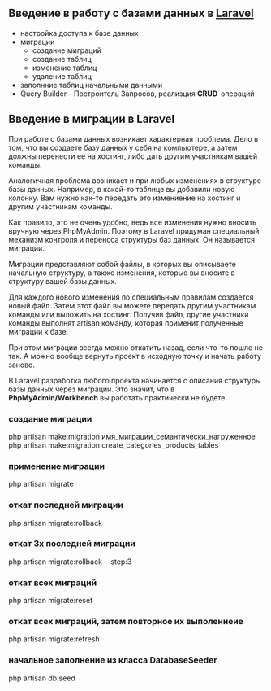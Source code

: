 ## Введение в работу с базами данных в <u>Laravel</u>
- настройка доступа к базе данных
- миграции
  - создание миграций
  - создание таблиц
  - изменение таблиц
  - удаление таблиц
- заполнние таблиц начальными данными
- Query Builder - Построитель Запросов, реализция **CRUD**-операций

## Введение в миграции в Laravel
При работе с базами данных возникает характерная проблема. Дело в том, что вы создаете базу 
данных у себя на компьютере, а затем должны перенести ее на хостинг, либо дать другим 
участникам вашей команды.

Аналогичная проблема возникает и при любых изменениях в структуре базы данных. Например, 
в какой-то таблице вы добавили новую колонку. Вам нужно как-то передать это измениение 
на хостинг и другим участникам команды.

Как правило, это не очень удобно, ведь все изменения нужно вносить вручную через PhpMyAdmin. 
Поэтому в Laravel придуман специальный механизм контроля и переноса структуры баз данных. 
Он называется миграции.

Миграции представляют собой файлы, в которых вы описываете начальную структуру, а также изменения, 
которые вы вносите в структуру вашей базы данных.

Для каждого нового изменения по специальным правилам создается новый файл. Затем этот файл вы 
можете передать другим участникам команды или выложить на хостинг. Получив файл, другие участники 
команды выполнят artisan команду, которая применит полученные миграции к базе.

При этом миграции всегда можно откатить назад, если что-то пошло не так. А можно вообще вернуть 
проект в исходную точку и начать работу заново.

В Laravel разработка любого проекта начинается с описания структуры базы данных через миграции. 
Это значит, что в **PhpMyAdmin/Workbench** вы работать практически не будете.

### создание миграции
php artisan make:migration имя_миграции_семантически_нагруженное
php artisan make:migration create_categories_products_tables

### применение миграции
php artisan migrate

### откат последней миграции
php artisan migrate:rollback

### откат 3х последней миграции
php artisan migrate:rollback --step:3

### откат всех миграций
php artisan migrate:reset

### откат всех миграций, затем повторное их выполеннеие
php artisan migrate:refresh

### начальное заполнение из класса DatabaseSeeder
php artisan db:seed



